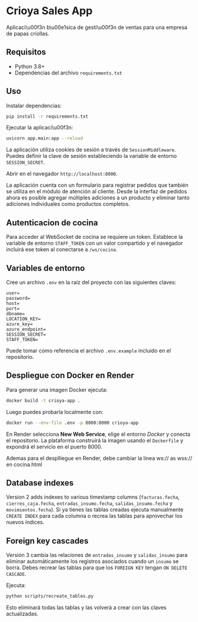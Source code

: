 # Crioya Sales App

Aplicaci\u00f3n b\u00e1sica de gesti\u00f3n de ventas para una empresa de papas criollas.

## Requisitos

- Python 3.8+
- Dependencias del archivo `requirements.txt`

## Uso

Instalar dependencias:

```bash
pip install -r requirements.txt
```

Ejecutar la aplicaci\u00f3n:

```bash
uvicorn app.main:app --reload
```

La aplicación utiliza cookies de sesión a través de `SessionMiddleware`. Puedes
definir la clave de sesión estableciendo la variable de entorno
`SESSION_SECRET`.

Abrir en el navegador `http://localhost:8000`.

La aplicación cuenta con un formulario para registrar pedidos que también se
utiliza en el módulo de atención al cliente.
Desde la interfaz de pedidos ahora es posible agregar múltiples adiciones a un
producto y eliminar tanto adiciones individuales como productos completos.

## Autenticacion de cocina

Para acceder al WebSocket de cocina se requiere un token. Establece la variable de entorno `STAFF_TOKEN` con un valor compartido y el navegador incluirá ese token al conectarse a `/ws/cocina`.

## Variables de entorno

Cree un archivo `.env` en la raíz del proyecto con las siguientes claves:

```
user=
password=
host=
port=
dbname=
LOCATION_KEY=
azure_key=
azure_endpoint=
SESSION_SECRET=
STAFF_TOKEN=
```

Puede tomar como referencia el archivo `.env.example` incluido en el repositorio.

## Despliegue con Docker en Render

Para generar una imagen Docker ejecuta:

```bash
docker build -t crioya-app .
```

Luego puedes probarla localmente con:

```bash
docker run --env-file .env -p 8000:8000 crioya-app
```

En Render selecciona **New Web Service**, elige el entorno *Docker* y conecta el repositorio.
La plataforma construirá la imagen usando el `Dockerfile` y expondrá el servicio en el puerto 8000.

Ademas para el desplliegue en Render, debe cambiar la linea ws:// as wss:// en cocina.html

## Database indexes

Version 2 adds indexes to various timestamp columns (`facturas.fecha`, `cierres_caja.fecha`,
`entradas_insumo.fecha`, `salidas_insumo.fecha` y `movimientos.fecha`).
Si ya tienes las tablas creadas ejecuta manualmente `CREATE INDEX` para cada
columna o recrea las tablas para aprovechar los nuevos índices.

## Foreign key cascades

Versión 3 cambia las relaciones de `entradas_insumo` y `salidas_insumo` para
eliminar automáticamente los registros asociados cuando un `insumo` se borra.
Debes recrear las tablas para que los `FOREIGN KEY` tengan `ON DELETE CASCADE`.

Ejecuta:

```bash
python scripts/recreate_tables.py
```

Esto eliminará todas las tablas y las volverá a crear con las claves
actualizadas.
